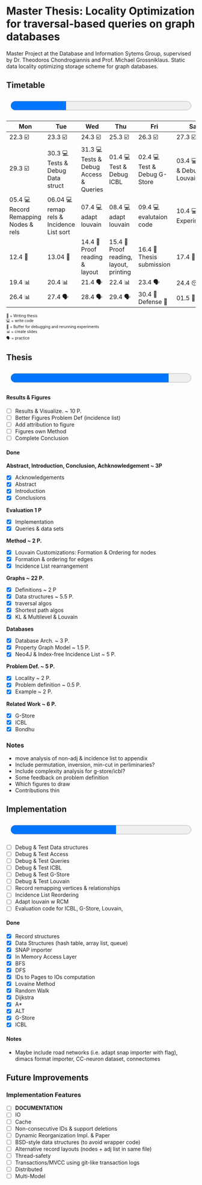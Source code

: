 # Master Thesis:  Locality Optimization for traversal-based queries on graph databases

Master Project at the Database and Information Sytems Group, supervised by Dr. Theodoros Chondrogiannis and Prof. Michael Grossniklaus. Static data locality optimizing storage scheme for graph databases.  

## Timetable 
<p style="text-align: center;"><font size="20"><progress id="time" value="8" max="26"></progress></font></p>

<font size="1">

| Mon  	| Tue  	| Wed  	| Thu  	| Fri  	| Sat  	| Sun  	|
|---	|---	|---	|---	|---	|---	|---	|
|22.3  :ballot_box_with_check: | 23.3 :ballot_box_with_check:   |  24.3 :ballot_box_with_check:	|   25.3 :ballot_box_with_check: |   26.3 :ballot_box_with_check:	|  27.3 :ballot_box_with_check: 	| 28.3  :ballot_box_with_check:	|
|  29.3 :ballot_box_with_check: | 30.3  :computer: Tests & Debug Data struct  | 31.3 :computer: Tests & Debug Access & Queries 	| 01.4 :computer: Test & Debug  ICBL  |  02.4 :computer: Test & Debug G-Store 	| 03.4  :computer: Test & Debug Louvain	| 04.4 :floppy_disk: Debugging  	|
| 05.4 :computer: Record Remapping Nodes  & rels  	| 06.04  :computer: remap rels & Incidence List sort 	|  07.4 :computer: adapt louvain 	| 08.4 :computer: adapt louvain  	| 09.4 :computer: evalutaion code   | 10.4 :computer: run Experiments 	|  11.4 :pencil: results 	|
| 12.4 :floppy_disk:   	| 13.04 :floppy_disk:  	| 14.4 :pencil: Proof reading & layout  	|  15.4 :pencil: Proof reading, layout, printing 	|  16.4 :dart: Thesis submission 	| 17.4 :beers:  	|   18.4 :beers:	|
| 19.4  :bar_chart: 	|   20.4 :bar_chart:	|   21.4 :speaking_head:	|   22.4 :bar_chart:	|   23.4 :speaking_head:	|  24.4 :sleeping:	|   25.4 :sleeping:	|
| 26.4  :bar_chart: 	|   27.4 :speaking_head: |  28.4  :speaking_head:	|   29.4 :speaking_head:	|   30.4 :dart: Defense	:checkered_flag: |  01.5 :beers:	|   02.5 :beers:	|

:pencil: = Writing thesis  
:computer: = write code  
:floppy_disk: = Buffer for debugging and rerunning experiments  
:bar_chart: = create slides  
:speaking_head: = practice  

</font>

## Thesis 

<p style="text-align: center;"><font size="20"><progress id="write" value="7" max="8">Thesis</progress></font></p>

#### Results & Figures
- [ ] Results & Visualize. ~ 10 P.
- [ ] Better Figures Problem Def (incidence list)
- [ ] Add attribution to figure
- [ ] Figures own Method
- [ ] Complete Conclusion

#### Done
**Abstract, Introduction, Conclusion, Achknowledgement ~ 3P**
- [x] Acknowledgements
- [x] Abstract
- [x] Introduction
- [x] Conclusions

**Evaluation 1 P**
- [x] Implementation 
- [x] Queries & data sets

**Method ~ 2 P.**
- [x] Louvain Customizations: Formation & Ordering for nodes
- [x] Formation & ordering for edges
- [x] Incidence List rearrangement

**Graphs ~ 22 P.**  
- [x] Definitions ~ 2 P
- [x] Data structures ~ 5.5 P.
- [x] traversal algos 
- [x] Shortest path algos
- [x] KL & Multilevel & Louvain

**Databases**
- [x] Database Arch. ~ 3 P.
- [x] Property Graph Model ~ 1.5 P.
- [x] Neo4J & Index-free Incidence List ~ 5 P.

**Problem Def. ~ 5 P.**  
- [x] Locality ~ 2 P.
- [x] Problem definition ~ 0.5 P.
- [x] Example ~ 2 P.

**Related Work ~ 6 P.**  
- [x] G-Store
- [x] ICBL
- [x] Bondhu

### Notes
- move analysis of non-adj & incidence list to appendix
- Include permutation, inversion, min-cut in perliminaries?
- Include complexity analysis for g-store/icbl?
- Some feedback on problem definition
- Which figures to draw
- Contributions thin

## Implementation
<p style="text-align: center;"><font size="20"><progress id="file" value="14" max="24">Implementation</progress></font></p>  

- [ ] Debug & Test Data structures
- [ ] Debug & Test Access
- [ ] Debug & Test Queries
- [ ] Debug & Test ICBL
- [ ] Debug & Test G-Store
- [ ] Debug & Test Louvain
- [ ] Record remapping vertices & relationships
- [ ] Incidence List Reordering
- [ ] Adapt louvain w RCM
- [ ] Evaluation code for ICBL, G-Store, Louvain, 

#### Done
- [x] Record structures  
- [x] Data Structures (hash table, array list, queue)
- [x] SNAP importer
- [x] In Memory Access Layer 
- [x] BFS
- [x] DFS
- [x] IDs to Pages to IOs computation
- [x] Lovaine Method
- [x] Random Walk
- [x] Dijkstra
- [x] A\*
- [x] ALT
- [x] G-Store
- [x] ICBL

#### Notes
- Maybe include road networks (i.e. adapt snap importer with flag), dimacs format importer, CC-neuron dataset, connectomes

## Future Improvements
### Implementation Features
- [ ] __DOCUMENTATION__
- [ ] IO
- [ ] Cache
- [ ] Non-consecutive IDs & support deletions
- [ ] Dynamic Reorganization Impl. & Paper
- [ ] BSD-style data structures (to avoid wrapper code)
- [ ] Alternative record layouts (nodes + adj list in same file)
- [ ] Thread-safety
- [ ] Transactions/MVCC using git-like transaction logs
- [ ] Distributed
- [ ] Multi-Model
